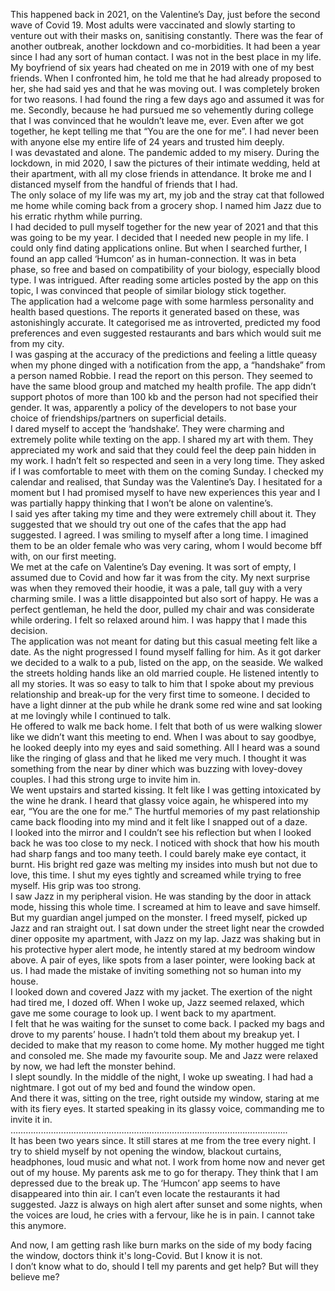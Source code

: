 This happened back in 2021, on the Valentine’s Day, just before the second wave of Covid 19. Most adults were vaccinated and slowly starting to venture out with their masks on, sanitising constantly. There was the fear of another outbreak, another lockdown and co-morbidities. It had been a year since I had any sort of human contact. I was not in the best place in my life.   
My boyfriend of six years had cheated on me in 2019 with one of my best friends. When I confronted him, he told me that he had already proposed to her, she had said yes and that he was moving out. I was completely broken for two reasons. I had found the ring a few days ago and assumed it was for me. Secondly, because he had pursued me so vehemently during college that I was convinced that he wouldn’t leave me, ever. Even after we got together, he kept telling me that “You are the one for me”. I had never been with anyone else my entire life of 24 years and trusted him deeply.  
I was devastated and alone. The pandemic added to my misery. During the lockdown, in mid 2020, I saw the pictures of their intimate wedding, held at their apartment, with all my close friends in attendance. It broke me and I distanced myself from the handful of friends that I had.  
The only solace of my life was my art, my job and the stray cat that followed me home while coming back from a grocery shop. I named him Jazz due to his erratic rhythm while purring.  
I had decided to pull myself together for the new year of 2021 and that this was going to be my year. I decided that I needed new people in my life. I could only find dating applications online. But when I searched further, I found an app called ‘Humcon’ as in human-connection. It was in beta phase, so free and based on compatibility of your biology, especially blood type. I was intrigued. After reading some articles posted by the app on this topic, I was convinced that people of similar biology stick together.  
The application had a welcome page with some harmless personality and health based questions. The reports it generated based on these, was astonishingly accurate. It categorised me as introverted, predicted my food preferences and even suggested restaurants and bars which would suit me from my city.  
I was gasping at the accuracy of the predictions and feeling a little queasy when my phone dinged with a notification from the app, a “handshake” from a person named Robbie. I read the report on this person. They seemed to have the same blood group and matched my health profile. The app didn’t support photos of more than 100 kb and the person had not specified their gender. It was, apparently a policy of the developers to not base your choice of friendships/partners on superficial details.  
I dared myself to accept the ‘handshake’. They were charming and extremely polite while texting on the app. I shared my art with them. They appreciated my work and said that they could feel the deep pain hidden in my work. I hadn’t felt so respected and seen in a very long time. They asked if I was comfortable to meet with them on the coming Sunday. I checked my calendar and realised, that Sunday was the Valentine’s Day. I hesitated for a moment but I had promised myself to have new experiences this year and I was partially happy thinking that I won’t be alone on valentine’s.   
I said yes after taking my time and they were extremely chill about it. They suggested that we should try out one of the cafes that the app had suggested. I agreed. I was smiling to myself after a long time. I imagined them to be an older female who was very caring, whom I would become bff with, on our first meeting.  
We met at the cafe on Valentine’s Day evening. It was sort of empty, I assumed due to Covid and how far it was from the city. My next surprise was when they removed their hoodie, it was a pale, tall guy with a very charming smile. I was a little disappointed but also sort of happy. He was a perfect gentleman, he held the door, pulled my chair and was considerate while ordering. I felt so relaxed around him. I was happy that I made this decision.   
The application was not meant for dating but this casual meeting felt like a date. As the night progressed I found myself falling for him. As it got darker we decided to a walk to a pub, listed on the app, on the seaside. We walked the streets holding hands like an old married couple. He listened intently to all my stories. It was so easy to talk to him that I spoke about my previous relationship and break-up for the very first time to someone. I decided to have a light dinner at the pub while he drank some red wine and sat looking at me lovingly while I continued to talk.  
He offered to walk me back home. I felt that both of us were walking slower like we didn’t want this meeting to end. When I was about to say goodbye, he looked deeply into my eyes and said something. All I heard was a sound like the ringing of glass and that he liked me very much. I thought it was something from the near by diner which was buzzing with lovey-dovey couples. I had this strong urge to invite him in.  
We went upstairs and started kissing. It felt like I was getting intoxicated by the wine he drank. I heard that glassy voice again, he whispered into my ear, “You are the one for me.” The hurtful memories of my past relationship came back flooding into my mind and it felt like I snapped out of a daze.   
I looked into the mirror and I couldn’t see his reflection but when I looked back he was too close to my neck. I noticed with shock that how his mouth had sharp fangs and too many teeth. I could barely make eye contact, it burnt. His bright red gaze was melting my insides into mush but not due to love, this time. I shut my eyes tightly and screamed while trying to free myself. His grip was too strong.   
I saw Jazz in my peripheral vision. He was standing by the door in attack mode, hissing this whole time. I screamed at him to leave and save himself. But my guardian angel jumped on the monster. I freed myself, picked up Jazz and ran straight out. I sat down under the street light near the crowded diner opposite my apartment, with Jazz on my lap. Jazz was shaking but in his protective hyper alert mode, he intently stared at my bedroom window above. A pair of eyes, like spots from a laser pointer, were looking back at us. I had made the mistake of inviting something not so human into my house.  
I looked down and covered Jazz with my jacket. The exertion of the night had tired me, I dozed off. When I woke up, Jazz seemed relaxed, which gave me some courage to look up. I went back to my apartment.  
I felt that he was waiting for the sunset to come back. I packed my bags and drove to my parents’ house. I hadn’t told them about my breakup yet. I decided to make that my reason to come home. My mother hugged me tight and consoled me. She made my favourite soup. Me and Jazz were relaxed by now, we had left the monster behind.   
I slept soundly. In the middle of the night, I woke up sweating. I had had a nightmare. I got out of my bed and found the window open.  
And there it was, sitting on the tree, right outside my window, staring at me with its fiery eyes. It started speaking in its glassy voice, commanding me to invite it in.  
………………………………………………………………………………………………..  
It has been two years since. It still stares at me from the tree every night. I try to shield myself by not opening the window, blackout curtains, headphones, loud music and what not. I work from home now and never get out of my house. My parents ask me to go for therapy. They think that I am depressed due to the break up. The ‘Humcon’ app seems to have disappeared into thin air. I can’t even locate the restaurants it had suggested. Jazz is always on high alert after sunset and some nights, when the voices are loud, he cries with a fervour, like he is in pain. I cannot take this anymore.

And now, I am getting rash like burn marks on the side of my body facing the window, doctors think it's long-Covid. But I know it is not.  
I don’t know what to do, should I tell my parents and get help? But will they believe me?